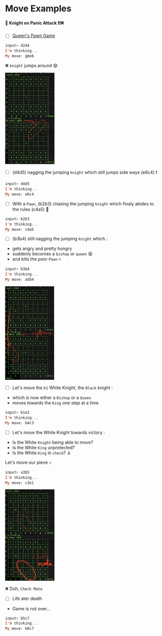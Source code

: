 # Move Examples 

#### :unicorn: Knight on Panic Attack :exclamation::exclamation::x:

- [ ] [Queen's Pawn Game](https://en.wikipedia.org/wiki/Queen's_Pawn_Game)

```haskell
input> d2d4
I'm thinking...
My move: g8e6
```

:x: `knight` jumps around :anguished:

 <img src="images/illegal-move.png" width=160  height=296 > </img>

- [ ] (d4d5) nagging the jumping `knight` which still jumps side ways (e6c4) :exclamation:

```haskell
input> d4d5
I'm thinking...
My move: e6c4
```
- [ ] With a `Pawn`, (b2b3) chasing the jumping `knight` which finaly abides to the rules (c4a5) :tada:

```haskell
input> b2b3
I'm thinking...
My move: c4a5
```

- [ ] (b3b4) still nagging the jumping `knight` which :

* gets angry and pretty hungry
* suddenly becomes a `bishop` or `queen` :anguished:
* and kills the poor `Pawn` :skull:

```haskell
input> b3b4
I'm thinking...
My move: a5b4
```

 <img src="images/knight-upset.png" width=159  height=303 > </img>
 
 - [ ] Let's move the `b1` White Knight, the `Black` knight : 

* which is now either a `Bishop` or a `Queen` 
* moves towards the `King` one step at a time

```haskell
input> b1a3
I'm thinking...
My move: b4c3
```

 - [ ] Let's move the White Knight towards victory : 

* Is the White `Knight` being able to move?
* Is the White `King` unprotected?
* Is the White `King` in `check`? :anchor:

Let's move our piece :arrow_heading_up:

 ```haskell
 input> a3b5
I'm thinking...
My move: c3e1
```

 <img src="images/check-mate.png" width=160  height=296 > </img>

:x: Duh, `Check Mate`

- [ ] Life ater death

* Game is not over...

```haskell
input> b5c7
I'm thinking...
My move: b8c7
```
